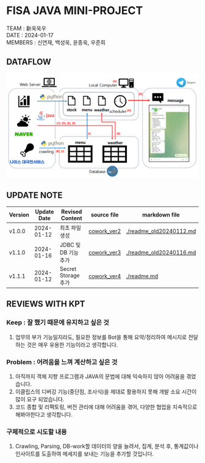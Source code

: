 # FISA JAVA MINI-PROJECT 

TEAM : 新욱욱우  
DATE : 2024-01-17        
MEMBERS : 신연재, 백성욱, 윤종욱, 우준희

## DATAFLOW  
![dataflow](./image/dataflow_edit_edit_edit_edit.png)

## UPDATE NOTE
|Version|Update Date|Revised Content|source file|markdown file|
|--|--|--|--|--|
|v1.0.0|2024-01-12|최초 파일 생성|[cowork_ver2](https://github.com/seminarNotes/practice--java-cowork/tree/main/cowork_ver2)|[./readme_old20240112.md](https://github.com/seminarNotes/practice--java-cowork/blob/main/readme_old20240112.md)|
|v1.1.0|2024-01-16|JDBC 및 DB 기능 추가|[cowork_ver3](https://github.com/seminarNotes/practice--java-cowork/tree/main/cowork_ver3)|[./readme_old20240116.md](https://github.com/seminarNotes/practice--java-cowork/blob/main/readme_old20240116.md)|
|v1.1.1|2024-01-12|Secret Storage 추가|[cowork_ver4](https://github.com/seminarNotes/practice--java-cowork/tree/main/cowork_ver4)|[./readme.md](https://github.com/seminarNotes/practice--java-cowork/blob/main/readme.md)|


## REVIEWS WITH KPT  

### Keep : 잘 했기 때문에 유지하고 싶은 것  
1. 업무의 부가 기능일지라도, 필요한 정보를 Bot을 통해 요약/정리하여 메시지로 전달하는 것은 매우 유용한 기능이라고 생각합니다.

### Problem : 어려움을 느껴 계산하고 싶은 것  
1. 아직까지 객체 지향 프로그램과 JAVA의 문법에 대해 익숙하지 않아 어려움을 겪었습니다.
2. 이클립스의 디버깅 기능(중단점, 조사식)을 제대로 활용하지 못해 개발 소요 시간이 많이 요구 되었습니다.
3. 코드 종합 및 리팩토링, 버전 관리에 대해 어려움을 겪어, 다양한 협업을 지속적으로 해봐야한다고 생각합니다.

### 구체적으로 시도할 내용  
1. Crawling, Parsing, DB-work할 데이터의 양을 늘려서, 집계, 분석 후, 통계값이나 인사이트를 도출하여 메세지를 보내는 기능을 추가할 것입니다.





